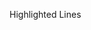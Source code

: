Highlighted Lines
<!-- snippet::start main { "highlighted_lines": "1 3-5" } -->
<!-- snippet::end -->
